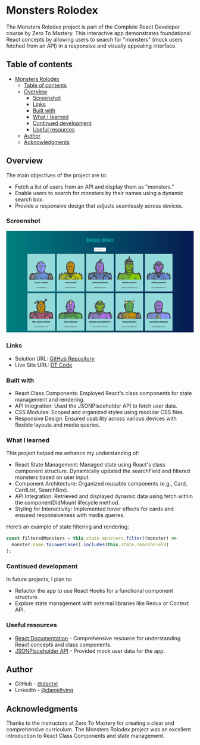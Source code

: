 ﻿# Monsters Rolodex

The Monsters Rolodex project is part of the Complete React Developer course by Zero To Mastery. This interactive app demonstrates foundational React concepts by allowing users to search for "monsters" (mock users fetched from an API) in a responsive and visually appealing interface.

## Table of contents

- [Monsters Rolodex](#monsters-rolodex)
  - [Table of contents](#table-of-contents)
  - [Overview](#overview)
    - [Screenshot](#screenshot)
    - [Links](#links)
    - [Built with](#built-with)
    - [What I learned](#what-i-learned)
    - [Continued development](#continued-development)
    - [Useful resources](#useful-resources)
  - [Author](#author)
  - [Acknowledgments](#acknowledgments)

## Overview

The main objectives of the project are to:
- Fetch a list of users from an API and display them as "monsters."
- Enable users to search for monsters by their names using a dynamic search box.
- Provide a responsive design that adjusts seamlessly across devices.

### Screenshot

![](./screenshot.png)

### Links

- Solution URL: [GitHub Repository](https://github.com/dantvi/monsters-rolodex)
- Live Site URL: [DT Code](https://monsters-rolodex.dtcode.se/)

### Built with

- React Class Components: Employed React's class components for state management and rendering.
- API Integration: Used the JSONPlaceholder API to fetch user data.
- CSS Modules: Scoped and organized styles using modular CSS files.
- Responsive Design: Ensured usability across various devices with flexible layouts and media queries.

### What I learned

This project helped me enhance my understanding of:
- React State Management: Managed state using React's class component structure. Dynamically updated the searchField and filtered monsters based on user input.
- Component Architecture: Organized reusable components (e.g., Card, CardList, SearchBox).
- API Integration: Retrieved and displayed dynamic data using fetch within the componentDidMount lifecycle method.
- Styling for Interactivity: Implemented hover effects for cards and ensured responsiveness with media queries.

Here’s an example of state filtering and rendering:

```jsx
const filteredMonsters = this.state.monsters.filter((monster) =>
  monster.name.toLowerCase().includes(this.state.searchField)
);
```

### Continued development

In future projects, I plan to:
- Refactor the app to use React Hooks for a functional component structure.
- Explore state management with external libraries like Redux or Context API.

### Useful resources

- [React Documentation](https://react.dev/learn) - Comprehensive resource for understanding React concepts and class components.
- [JSONPlaceholder API](https://jsonplaceholder.typicode.com/) - Provided mock user data for the app.

## Author

- GitHub - [@dantvi](https://github.com/dantvi)
- LinkedIn - [@danieltving](https://www.linkedin.com/in/danieltving/)

## Acknowledgments

Thanks to the instructors at Zero To Mastery for creating a clear and comprehensive curriculum. The Monsters Rolodex project was an excellent introduction to React Class Components and state management.
